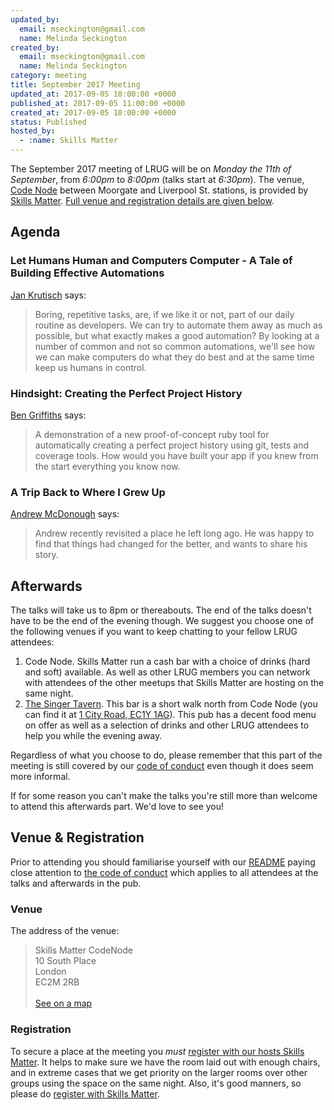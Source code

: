 ```yaml
---
updated_by:
  email: mseckington@gmail.com
  name: Melinda Seckington
created_by:
  email: mseckington@gmail.com
  name: Melinda Seckington
category: meeting
title: September 2017 Meeting
updated_at: 2017-09-05 10:00:00 +0000
published_at: 2017-09-05 11:00:00 +0000
created_at: 2017-09-05 10:00:00 +0000
status: Published
hosted_by:
  - :name: Skills Matter
---
```


The September 2017 meeting of LRUG will be on *Monday the 11th of September*,
from _6:00pm_ to _8:00pm_ (talks start at _6:30pm_).  The venue, [Code
Node](https://skillsmatter.com/locations/264-skills-matter-codenode) between
Moorgate and Liverpool St. stations, is provided by [Skills
Matter](http://www.skillsmatter.com).  [Full venue and registration details are
given below](#september17registration).

## Agenda

### Let Humans Human and Computers Computer - A Tale of Building Effective Automations

[Jan Krutisch](https://twitter.com/halfbyte) says:

> Boring, repetitive tasks, are, if we like it or not, part of our daily
> routine as developers. We can try to automate them away as much as
> possible, but what exactly makes a good automation? By looking at a
> number of common and not so common automations, we'll see how we can
> make computers do what they do best and at the same time keep us humans
> in control.


### Hindsight: Creating the Perfect Project History

[Ben Griffiths](https://twitter.com/beng) says:

> A demonstration of a new proof-of-concept ruby tool for automatically
> creating a perfect project history using git, tests and coverage
> tools. How would you have built your app if you knew from the start
> everything you know now.


### A Trip Back to Where I Grew Up

[Andrew McDonough](https://twitter.com/andrewmcdonough) says:

> Andrew recently revisited a place he left long ago. He was happy to
> find that things had changed for the better, and wants to share his
> story.


## Afterwards

The talks will take us to 8pm or thereabouts.  The end of the talks doesn't
have to be the end of the evening though.  We suggest you choose one of
the following venues if you want to keep chatting to your fellow LRUG
attendees:

1. Code Node.  Skills Matter run a cash bar with a
   choice of drinks (hard and soft) available.  As well as other LRUG members
   you can network with attendees of the other meetups that Skills Matter are
   hosting on the same night.
2. [The Singer Tavern](http://singertavern.com/).  This bar is a short walk
   north from Code Node (you can find it at [1 City Road, EC1Y
   1AG](https://goo.gl/maps/w9kPu)).  This pub has a decent food menu on offer
   as well as a selection of drinks and other LRUG attendees to help you
   while the evening away.

Regardless of what you choose to do, please remember that this part of the
meeting is still covered by our [code of
conduct](http://readme.lrug.org/#code-of-conduct) even though it does seem more
informal.

If for some reason you can't make the talks you're still more than welcome to
attend this afterwards part.  We'd love to see you!

Venue & Registration <a name="september17registration">&nbsp;</a>
-----------------------------------------------------------

Prior to attending you should familiarise yourself with our
[README](http://readme.lrug.org/) paying close attention to [the code of
conduct](http://readme.lrug.org/#code-of-conduct) which applies to
all attendees at the talks and afterwards in the pub.

### Venue

The address of the venue:

> Skills Matter CodeNode<br/>10 South Place<br/>London<br/>EC2M 2RB<br/><br/>[See on a map](https://goo.gl/maps/ONJT4)

### Registration

To secure a place at the meeting you *must* [register with our hosts
Skills Matter][skills-matter-event].  It helps to
make sure we have the room laid out with enough chairs, and in extreme cases
that we get priority on the larger rooms over other groups using the space on
the same night.  Also, it's good manners, so please do [register with Skills
Matter][skills-matter-event].


[skills-matter-event]: https://skillsmatter.com/meetups/9927-lrug-september
